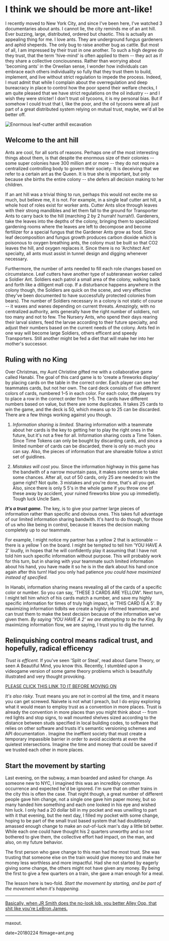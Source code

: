 
# I think we should be more ant-like!  

I recently moved to New York City, and since I've been here, I've watched 3 documentaries about ants.  I cannot lie, the city reminds me of an ant hill.  Ever buzzing, large, distributed, ordered but chaotic.  This is actually an appealing thing for me.  I love ants.  They are underground fungus gardeners and aphid sheperds.  The only bug to raise another bug as cattle. But most of all, I am impressed by their trust in one another.  To such a high degree do they trust, that the term 'hive-mind' is often applied to them -- they act as if they share a collective conciousness. Rather than worrying about 'becoming ants' in the Orwelian sense, I wonder how individuals can embrace each others individuality so fully that they trust them to build, implement, and live without strict regulation to impede the process. Indeed, I must admit that while I complain about the overregulation and deep bureacracy in place to control how the poor spend their welfare checks, I am quite pleased that we have strict regulations on the oil industry -- and I wish they were stricter! I don't trust oil tycoons, it is my personal bias. But if somehow I could trust that I, like the poor, and the oil tycoons were all just part of a great distributed system relying on mutual trust, maybe, we'd all be better off.

![Enormous leaf-cutter anthill excavation](images/anthill.jpg)

## Welcome to the ant hill 

Ants are cool, for all sorts of reasons. Perhaps one of the most interesting things about them, is that despite the enormous size of their colonies -- some super colonies have 300 million ant or more -- they do not require a centralized controlling body to govern their society.  It is deceiving that we refer to a certain ant as the Queen.  It is true she is important, but only because she births the entire colony -- she defers all decision making to her children.

If an ant hill was a trivial thing to run, perhaps this would not excite me so much, but believe me, it is not. For example, in a single leaf cutter ant hill, a whole host of roles exist for worker ants. Cutter Ants slice through leaves with their strong mandibles and let them fall to the ground for Transporter Ants to carry back to the hill (marching 2 by 2 hurrah! hurrah!).  Gardeners, take the leaves into the depths of the colony, bringing them to specialized gardening rooms where the leaves are left to decompose and become fertilizer for a special fungus that the Gardener Ants grow as food.  Since leaf decomposition and fungus growth produces carbon dioxide which is poisonous to oxygen breathing ants, the colony must be built so that CO2 leaves the hill, and oxygen replaces it. Since there is no 'Architect Ant' specialty, all ants must assist in tunnel design and digging whenever necessary. 

Furthermore, the number of ants needed to fill each role changes based on circumstance. Leaf cutters have another type of subteranean worker called a Soldier Ant.  Soldiers each patrol a small area of the colony, walking back and forth like a dilligent mall cop. If a disturbance happens anywhere in the colony though, the Soldiers are quick on the scene, and very effective (they've been documented to have successfully protected colonies from bears). The number of Soldiers necessary in a colony is not static of course -- it waxes and wanes depending on current threats.  *Amazingly,* with no centralized authority, ants generally have the right number of soldiers, not too many and not to few.  The Nursery Ants, who spend their days rearing their larval sisters, feed the larvae according to their future specialty, and adjust their numbers based on the current needs of the colony. Ants fed in one way will become large Soldiers, others efficent and speedy Transporters.  Still another might be fed a diet that will make her into her mother's successor.  

## Ruling with no King

Over Christmas, my Aunt Christine gifted me with a collaborative game called Hanabi. The goal of this card game is to 'create a fireworks display' by placing cards on the table in the correct order.  Each player can see her teammates cards, but not her own.  The card deck consists of five different colors of cards, numbered 1–5 in each color.  For each color, the players try to place a row in the correct order from 1–5.  The cards have different numbers based on value, but there are some duplicates.  It takes 25 cards to win the game, and the deck is 50, which means up to 25 can be discarded. There are a few things working against you though.

 1. *Information sharing is limited.* Sharing information with a teammate about her cards is the key to getting her to play the right ones in the future, but it's not a free for all.  Information sharing costs a Time Token.  Since Time Tokens can only be bought by discarding cards, and since a limited number of cards can be discarded, there is only so much you can say. Also, the pieces of information that are shareable follow a strict set of guidlines.

 2. *Mistakes will cost you.* Since the information highway in this game has the bandwith of a narrow mountain pass, it makes some sense to take some chances.  After all, out of 50 cards, only 25 are needed to win the game right? Not quite. 3 mistakes and you're done, that's all you get.  Also, since there is only 5 5's in the whole game if you throw one of these away by accident, your ruined fireworks blow you up immedietly. Tough luck Uncle Sam.

***It's a trust game.*** The key, is to give your partner large pieces of information rather than specific and obvious ones.  This takes full advantage of our limited information sharing bandwith. It's hard to do though, for those of us who like being in control, because it leaves the decision making completely up to our teammate.

For example, I might notice my partner has a yellow 2 that is actionable -- there is a yellow 1 on the board. I might be tempted to tell him 'YOU HAVE A 2' loudly, in hopes that he will confidently play it assuming that I have not told him such specific information without purpose.  This will probably work for this turn, but in sharing with your teammate such limited information about his hand, you have made it so he is in the dark about his hand once again after this turn!  Had you only had patience *you could have maximized instead of specified.*

In Hanabi, information sharing means revealing all of the cards of a specific color or number.  So you can say, 'THESE 3 CARDS ARE YELLOW'. Next turn, I might tell him which of his cards match a number, and save my highly specific information for times of truly high impact, ie 'THIS CARD IS A 5'. By maximizing information tidbits we create a highly informed teammate, and can trust them to make the best decision because of the information we've given them.  *By saying 'YOU HAVE A 2' we are attempting to be the King.*  By maximizing information flow, we are saying, I trust you to dig the tunnel.

## Relinquishing control means radical trust, and hopefully, radical efficency

*Trust is efficent.*  If you've seen 'Split or Steal', read about Game Theory, or seen A Beautiful Mind, you know this. Recently, I stumbled upon a videogame version of some game theory problems which is beautifully illustrated and very thought provoking.

[PLEASE CLICK THIS LINK TO IT BEFORE MOVING ON](http://ncase.me/trust/)

*It's also risky.* Trust means you are not in control all the time, and it means you can get screwed.  Naivete is not what I preach, but I do enjoy exploring what it would mean to employ trust as a convention in more places.  Trust is already the convention in more places than you might think about -- from red lights and stop signs, to wall mounted shelves sized according to the distance between studs specified in local building codes, to software that relies on other software and trusts it's semantic versioning schemes and API documentation .  Imagine the ineffient society that must create a temporary impassible barrier in order to avoid accidents at even the quietest intersections. Imagine the time and money that could be saved if we trusted each other in more places.  

## Start the movement by starting

Last evening, on the subway, a man boarded and asked for change. As someone new to NYC, I imagined this was an incredibly common occurrence and expected he'd be ignored.  I'm sure that on other trains in the city this is often the case.  That night though, a great number of different people gave him change, not a single one gave him paper money, but so many handed him something and each one looked in his eye and wished him luck. I only had a 20 dollar bill in my pocket and was unwilling to part with it that evening, but the next day, I filled my pocket with some change, hoping to be part of the small trust based system that had doubtlessly amassed enough change to make an out-of-luck man's day a little bit better.  While each one could have thought his 2 quarters unworthy and so not bothered to give them, the collective effort had impact, on the man, and also, on my future behavior.

The first person who gave change to this man had the most trust. She was trusting that someone else on the train would give money too and make her money less worthless and more impactful. Had she not started by eagerly giving some change, the others might not have given any money.  By being the first to give a few quarters on a train, she gave a man enough for a meal.

The lesson here is two-fold.  *Start the movement by starting, and be part of the movement when it's happening.*

---

[Basically, when JR Smith does the no-look lob, you better Alley Oop, that shit like you're LeBron James.](https://www.youtube.com/watch?v=s62H3MFIW6s) 

---

maxout.

date=20180224
ftimage=ant.png

